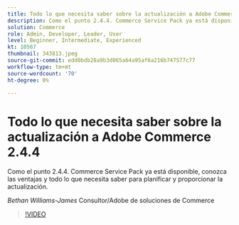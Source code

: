 ```yaml
---
title: Todo lo que necesita saber sobre la actualización a Adobe Commerce 2.4.4
description: Como el punto 2.4.4. Commerce Service Pack ya está disponible, conozca las ventajas y todo lo que necesita saber para planificar y proporcionar la actualización.
solution: Commerce
role: Admin, Developer, Leader, User
level: Beginner, Intermediate, Experienced
kt: 10567
thumbnail: 343813.jpeg
source-git-commit: edd0bdb28a9b3d065a64a95af6a216b747577c77
workflow-type: tm+mt
source-wordcount: '70'
ht-degree: 0%

---
```


# Todo lo que necesita saber sobre la actualización a Adobe Commerce 2.4.4

Como el punto 2.4.4. Commerce Service Pack ya está disponible, conozca las ventajas y todo lo que necesita saber para planificar y proporcionar la actualización.

*Bethan Williams-James* Consultor/Adobe de soluciones de Commerce

>[!VIDEO](https://video.tv.adobe.com/v/343813/?quality=12&learn=on)

